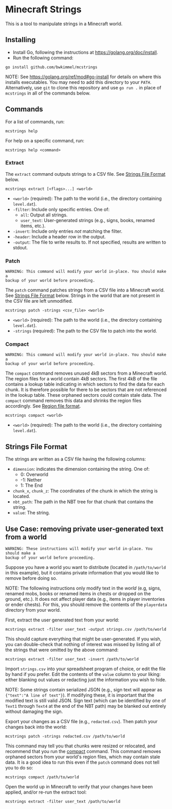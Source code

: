 Minecraft Strings
=================

This is a tool to manipulate strings in a Minecraft world.

## Installing

  - Install Go, following the instructions at https://golang.org/doc/install.
  - Run the following command:

```shell
go install github.com/bwkimmel/mcstrings
```

NOTE: See https://golang.org/ref/mod#go-install for details on where this
installs executables. You may need to add this directory to your `PATH`.
Alternatively, use `git` to clone this repository and use `go run .` in place
of `mcstrings` in all of the commands below.

## Commands

For a list of commands, run:

```
mcstrings help
```

For help on a specific command, run:

```
mcstrings help <command>
```

### Extract

The `extract` command outputs strings to a CSV file. See [Strings File
Format](#strings-file-format) below.

  `mcstrings extract [<flags>...] <world>`

  - `<world>` (required): The path to the world (i.e., the directory containing
    `level.dat`).
  - `-filter`: Include only specific entries. One of:
    - `all`: Output all strings.
    - `user_text`: User-generated strings (e.g., signs, books, renamed items,
      etc.).
  - `-invert`: Include only entries *not* matching the filter.
  - `-header`: Include a header row in the output.
  - `-output`: The file to write results to. If not specified, results are
                written to stdout.

### Patch

    WARNING: This command will modify your world in-place. You should make a
    backup of your world before proceeding.

The `patch` command patches strings from a CSV file into a Minecraft world.
See [Strings File Format](#strings-file-format) below. Strings in the world that
are not present in the CSV file are left unmodified.

  `mcstrings patch -strings <csv_file> <world>`

  - `<world>` (required): The path to the world (i.e., the directory containing
    `level.dat`).
  - `-strings` (required): The path to the CSV file to patch into the world.

### Compact

    WARNING: This command will modify your world in-place. You should make a
    backup of your world before proceeding.

The `compact` command removes unused 4kB sectors from a Minecraft world. The
region files for a world contain 4kB sectors. The first 4kB of the file contains
a lookup table indicating in which sectors to find the data for each chunk. It
is therefore possible for there to be sectors that are not referenced in the
lookup table. These orphaned sectors could contain stale data. The `compact`
command removes this data and shrinks the region files accordingly. See [Region
file format](https://minecraft.gamepedia.com/wiki/Region_file_format).

  `mcstrings compact <world>`

  - `<world>` (required): The path to the world (i.e., the directory containing
    `level.dat`).

## Strings File Format

The strings are written as a CSV file having the following columns:

  - `dimension`: indicates the dimension containing the string. One of:
    -  0: Overworld
    - -1: Nether
    -  1: The End
  - `chunk_x`, `chunk_z`: The coordinates of the chunk in which the string is
    located.
  - `nbt_path`: The path in the NBT tree for that chunk that contains the string.
  - `value`: The string.

## Use Case: removing private user-generated text from a world

    WARNING: These instructions will modify your world in-place. You should make a
    backup of your world before proceeding.

Suppose you have a world you want to distribute (located in `/path/to/world` in
this example), but it contains private information that you would like to remove
before doing so.

NOTE: The following instructions only modify text in the *world* (e.g, signs,
renamed mobs, books or renamed items in chests or dropped on the ground, etc.).
It does not affect player data (e.g., items in player inventories or ender
chests). For this, you should remove the contents of the `playerdata` directory
from your world.

First, extract the user generated text from your world:
  
```shell
mcstrings extract -filter user_text -output strings.csv /path/to/world
```

This should capture everything that might be user-generated. If you wish, you
can double-check that nothing of interest was missed by listing all of the
strings that were omitted by the above command:

```shell
mcstrings extract -filter user_text -invert /path/to/world
```

Import `strings.csv` into your spreadsheet program of choice, or edit the file
by hand if you prefer. Edit the contents of the `value` column to your liking:
either blanking out values or redacting just the information you wish to hide.

NOTE: Some strings contain serialized JSON (e.g., sign text will appear as
`{"text":"A line of text"}`). If modifying these, it is important that the
modified text is still valid JSON. Sign text (which can be identified by one of
`Text1` through `Text4` at the end of the NBT path) may be blanked out entirely
without damaging the sign.

Export your changes as a CSV file (e.g., `redacted.csv`). Then patch your
changes back into the world:

```shell
mcstrings patch -strings redacted.csv /path/to/world
```

This command may tell you that chunks were resized or relocated, and recommend
that you run the [compact](#compact) command. This command removes orphaned
sectors from your world's region files, which may contain stale data. It is a
good idea to run this even if the `patch` command does not tell you to do so:

```shell
mcstrings compact /path/to/world
```

Open the world up in Minecraft to verify that your changes have been applied,
and/or re-run the extract tool:

```shell
mcstrings extract -filter user_text /path/to/world
```
